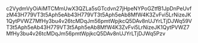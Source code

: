 c2VydmVyOiAiMTCMmUwX3QZLa5sGTcdvn27jHpeNYPoGZtfB1JpDnPeUvfzM43H779VT3t5Aph5eAb43H779VT3t5Aph5eAb8MfW4K3ZvFvi5LrNizeJK1QytPVWZ7MfHy3bu4v26tcMDqJm56pmtWpjkcQ5DAv8nUJYrLTjDJWq59VT3t5Aph5eAb43H779VT3t5Aph5eAb8MfW4K3ZvFvi5LrNizeJK1QytPVWZ7MfHy3bu4v26tcMDqJm56pmtWpjkcQ5DAv8nUJYrLTjDJWq5Pzv
